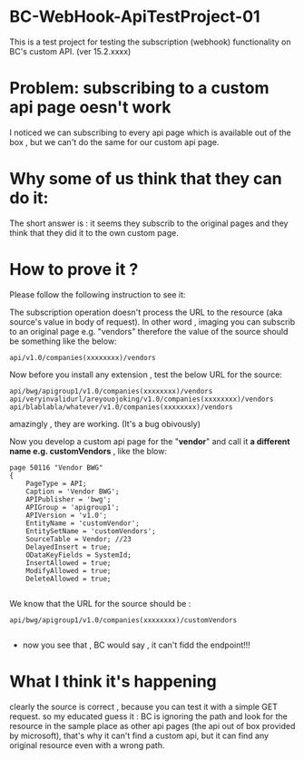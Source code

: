 # BC-WebHook-ApiTestProject-01
This is a test project for testing the subscription (webhook) functionality on BC's custom API. (ver 15.2.xxxx)

# Problem: subscribing to a custom api page oesn't work

I noticed we can subscribing to every api page which is available out of the box , but we can't do the same for our custom api page.

# Why some of us think that they can do it:

The short answer is : it seems they subscrib to the original pages and they think that they did it to the own custom page.

# How to prove it ?

Please follow the following instruction to see it:

The subscription operation doesn't process the URL to the resource (aka source's value in body of request).
In other word , imaging you can subscrib to an original page e.g. "vendors" therefore the value of the source should be something like the below:
```
api/v1.0/companies(xxxxxxxx)/vendors
```

Now before you install any extension , test the below URL for the source:

```
api/bwg/apigroup1/v1.0/companies(xxxxxxxx)/vendors
api/veryinvalidurl/areyouojoking/v1.0/companies(xxxxxxxx)/vendors
api/blablabla/whatever/v1.0/companies(xxxxxxxx)/vendors
```

amazingly , they are working. (It's a bug obivously)

Now you develop a custom api page for the "**vendor**" and call it **a different name e.g. customVendors** , like the blow:

```
page 50116 "Vendor BWG"
{
    PageType = API;
    Caption = 'Vendor BWG';
    APIPublisher = 'bwg';
    APIGroup = 'apigroup1';
    APIVersion = 'v1.0';
    EntityName = 'customVendor';
    EntitySetName = 'customVendors';
    SourceTable = Vendor; //23
    DelayedInsert = true;
    ODataKeyFields = SystemId;
    InsertAllowed = true;
    ModifyAllowed = true;
    DeleteAllowed = true;


```    

We know that the URL for the source should be :
```
api/bwg/apigroup1/v1.0/companies(xxxxxxxx)/customVendors


```

* now you see that , BC would say , it can't fidd the endpoint!!!

# What I think it's happening
clearly the source is correct , because you can test it with a simple GET request.
so my educated guess it :
BC is ignoring the path and look for the resource in the sample place as other api pages (the api out of box provided by microsoft), that's why it can't find a custom api, but it can find any original resource even with a wrong path.

